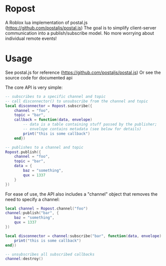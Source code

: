 # Ropost
A Roblox lua implementation of postal.js (https://github.com/postaljs/postal.js)
The goal is to simplify client-server communication into a publish/subscribe model.
No more worrying about individual remote events!

# Usage

See postal.js for reference (https://github.com/postaljs/postal.js)
Or see the source code for documented api

The core API is very simple:
```lua
-- subscribes to a specific channel and topic
-- call disconnector() to unsubscribe from the channel and topic
local disconnector = Ropost.subscribe({
    channel = "foo", 
    topic = "bar", 
    callback = function(data, envelope)
        -- data is a table containing stuff passed by the publisher; 
        -- envelope contains metadata (see below for details)
        print("this is some callback")
    end})

-- publishes to a channel and topic
Ropost.publish({
    channel = "foo", 
    topic = "bar",
    data = {
        baz = "something",
        qux = 1337
    }
})
```
For ease of use, the API also includes a "channel" object that removes the need to specify a channel:
```lua
local channel = Ropost.channel("foo")
channel:publish("bar", {
    baz = "something",
    qux = 1337
})

local disconnector = channel:subscribe("bar", function(data, envelope)
    print("this is some callback")
end})

-- unsubscribes all subscribed callbacks
channel:destroy()
```

